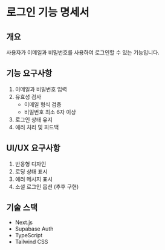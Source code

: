 # 로그인 기능 명세서

## 개요
사용자가 이메일과 비밀번호를 사용하여 로그인할 수 있는 기능입니다.

## 기능 요구사항
1. 이메일과 비밀번호 입력
2. 유효성 검사
   - 이메일 형식 검증
   - 비밀번호 최소 6자 이상
3. 로그인 상태 유지
4. 에러 처리 및 피드백

## UI/UX 요구사항
1. 반응형 디자인
2. 로딩 상태 표시
3. 에러 메시지 표시
4. 소셜 로그인 옵션 (추후 구현)

## 기술 스택
- Next.js
- Supabase Auth
- TypeScript
- Tailwind CSS 